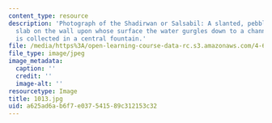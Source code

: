 ```yaml
---
content_type: resource
description: 'Photograph of the Shadirwan or Salsabil: A slanted, pebbled or chevroned
  slab on the wall upon whose surface the water gurgles down to a channel whence it
  is collected in a central fountain.'
file: /media/https%3A/open-learning-course-data-rc.s3.amazonaws.com/4-615-the-architecture-of-cairo-spring-2002/a625ad6ab6f7e037541589c312153c32_1013.jpg
file_type: image/jpeg
image_metadata:
  caption: ''
  credit: ''
  image-alt: ''
resourcetype: Image
title: 1013.jpg
uid: a625ad6a-b6f7-e037-5415-89c312153c32
---
```

